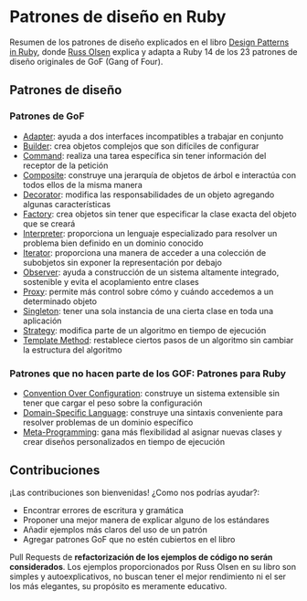 # Patrones de diseño en Ruby

Resumen de los patrones de diseño explicados en el libro [Design Patterns in Ruby](http://designpatternsinruby.com/), donde [Russ Olsen](http://russolsen.com/)
explica y adapta a Ruby 14 de los 23 patrones de diseño originales de GoF (Gang of Four).

## Patrones de diseño

### Patrones de GoF

* [Adapter](adapter.md): ayuda a dos interfaces incompatibles a trabajar en conjunto
* [Builder](builder.md): crea objetos complejos que son difíciles de configurar
* [Command](command.md): realiza una tarea específica sin tener información del receptor de la petición
* [Composite](composite.md): construye una jerarquía de objetos de árbol e interactúa con todos ellos de la misma manera
* [Decorator](decorator.md): modifica las responsabilidades de un objeto agregando algunas características
* [Factory](factory.md): crea objetos sin tener que especificar la clase exacta del objeto que se creará
* [Interpreter](interpreter.md): proporciona un lenguaje especializado para resolver un problema bien definido en un dominio conocido
* [Iterator](iterator.md): proporciona una manera de acceder a una colección de subobjetos sin exponer la representación por debajo
* [Observer](observer.md): ayuda a construcción de un sistema altamente integrado, sostenible y evita el acoplamiento entre clases
* [Proxy](proxy.md): permite más control sobre cómo y cuándo accedemos a un determinado objeto
* [Singleton](singleton.md): tener una sola instancia de una cierta clase en toda una aplicación
* [Strategy](strategy.md): modifica parte de un algoritmo en tiempo de ejecución
* [Template Method](template_method.md): restablece ciertos pasos de un algoritmo sin cambiar la estructura del algoritmo

### Patrones que no hacen parte de los GOF: Patrones para Ruby

* [Convention Over Configuration](convention_over_configuration.md): construye un sistema extensible sin tener que cargar el peso sobre la configuración
* [Domain-Specific Language](dsl.md): construye una sintaxis conveniente para resolver problemas de un dominio específico
* [Meta-Programming](meta_programming.md): gana más flexibilidad al asignar nuevas clases y crear diseños personalizados en tiempo de ejecución

## Contribuciones

¡Las contribuciones son bienvenidas! ¿Como nos podrías ayudar?:

* Encontrar errores de escritura y gramática
* Proponer una mejor manera de explicar alguno de los estándares
* Añadir ejemplos más claros del uso de un patrón
* Agregar patrones GoF que no estén cubiertos en el libro

Pull Requests de **refactorización de los ejemplos de código no serán considerados**. Los ejemplos proporcionados por Russ Olsen en su libro son simples y autoexplicativos, no buscan tener el mejor rendimiento ni el ser los más elegantes, su propósito es meramente educativo.
